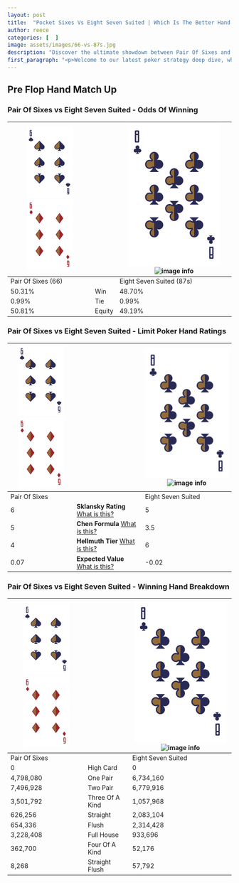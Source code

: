 ```yaml
---
layout: post
title:  "Pocket Sixes Vs Eight Seven Suited | Which Is The Better Hand In Poker? A Complete Guide"
author: reece
categories: [  ]
image: assets/images/66-vs-87s.jpg
description: "Discover the ultimate showdown between Pair Of Sixes and Eight Seven Suited in poker! Uncover the odds, strategies, and scenarios where one hand triumphs over the other. Get ready to up your poker game with this thrilling analysis."
first_paragraph: "<p>Welcome to our latest poker strategy deep dive, where we're pitting two distinct hands against each other in a high-stakes showdown: Pair Of Sixes vs Eight Seven Suited.</p><p>In the dynamic world of poker, every decision counts, and knowing which hand holds the upper hand is key to your success at the table.</p><p>In this article, we'll dissect these two hands, explore the scenarios where one dominates the other, and equip you with the knowledge to make strategic choices that can tip the odds in your favor.</p><p>Get ready to unravel the intriguing dynamics of these poker hands and elevate your game to new heights.</p>"
---
```




[comment]: # (sp0)

## Pre Flop Hand Match Up

<div class="table hand-ratings" markdown="1"> 



### Pair Of Sixes vs Eight Seven Suited - Odds Of Winning


    
| ![image info](assets/images/hand1/6.png) ![image info](assets/images/hand1/6o.png) |  | ![image info](assets/images/hand2/8.png) ![image info](assets/images/hand2/7s.png) |
| -------- | -------- | -------- |
| Pair Of Sixes (66) |  | Eight Seven Suited (87s) |
| 50.31% | Win | 48.70% |
| 0.99% | Tie | 0.99% |
| 50.81% | Equity | 49.19% |




[comment]: # (sp1)



### Pair Of Sixes vs Eight Seven Suited - Limit Poker Hand Ratings


    
| ![image info](assets/images/hand1/6.png) ![image info](assets/images/hand1/6o.png) |  | ![image info](assets/images/hand2/8.png) ![image info](assets/images/hand2/7s.png) |
| -------- | -------- | -------- |
| Pair Of Sixes |  | Eight Seven Suited |
| 6 | **Sklansky Rating** [What is this?](/sklansky-rating-explained) | 5 |
| 5 | **Chen Formula** [What is this?](/chen-formula-explained) | 3.5 |
| 4 | **Hellmuth Tier** [What is this?](/Hellmuth-tier-explained) | 6 |
| 0.07 | **Expected Value** [What is this?](/expected-value-explained) | -0.02 |




[comment]: # (sp2)



### Pair Of Sixes vs Eight Seven Suited - Winning Hand Breakdown


    
| ![image info](assets/images/hand1/6.png) ![image info](assets/images/hand1/6o.png) |  | ![image info](assets/images/hand2/8.png) ![image info](assets/images/hand2/7s.png) |
| -------- | -------- | -------- |
| Pair Of Sixes |  | Eight Seven Suited |
| 0 | High Card | 0 |
| 4,798,080 | One Pair | 6,734,160 |
| 7,496,928 | Two Pair | 6,779,916 |
| 3,501,792 | Three Of A Kind | 1,057,968 |
| 626,256 | Straight | 2,083,104 |
| 654,336 | Flush | 2,314,428 |
| 3,228,408 | Full House | 933,696 |
| 362,700 | Four Of A Kind | 52,176 |
| 8,268 | Straight Flush | 57,792 |




[comment]: # (sp3)



</div>

[comment]: # (sp4)



[comment]: # (sp5)

